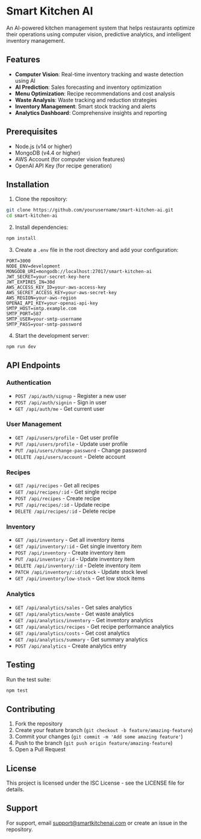 # Smart Kitchen AI

An AI-powered kitchen management system that helps restaurants optimize their operations using computer vision, predictive analytics, and intelligent inventory management.

## Features

- **Computer Vision**: Real-time inventory tracking and waste detection using AI
- **AI Prediction**: Sales forecasting and inventory optimization
- **Menu Optimization**: Recipe recommendations and cost analysis
- **Waste Analysis**: Waste tracking and reduction strategies
- **Inventory Management**: Smart stock tracking and alerts
- **Analytics Dashboard**: Comprehensive insights and reporting

## Prerequisites

- Node.js (v14 or higher)
- MongoDB (v4.4 or higher)
- AWS Account (for computer vision features)
- OpenAI API Key (for recipe generation)

## Installation

1. Clone the repository:
```bash
git clone https://github.com/yourusername/smart-kitchen-ai.git
cd smart-kitchen-ai
```

2. Install dependencies:
```bash
npm install
```

3. Create a `.env` file in the root directory and add your configuration:
```env
PORT=3000
NODE_ENV=development
MONGODB_URI=mongodb://localhost:27017/smart-kitchen-ai
JWT_SECRET=your-secret-key-here
JWT_EXPIRES_IN=30d
AWS_ACCESS_KEY_ID=your-aws-access-key
AWS_SECRET_ACCESS_KEY=your-aws-secret-key
AWS_REGION=your-aws-region
OPENAI_API_KEY=your-openai-api-key
SMTP_HOST=smtp.example.com
SMTP_PORT=587
SMTP_USER=your-smtp-username
SMTP_PASS=your-smtp-password
```

4. Start the development server:
```bash
npm run dev
```

## API Endpoints

### Authentication
- `POST /api/auth/signup` - Register a new user
- `POST /api/auth/signin` - Sign in user
- `GET /api/auth/me` - Get current user

### User Management
- `GET /api/users/profile` - Get user profile
- `PUT /api/users/profile` - Update user profile
- `PUT /api/users/change-password` - Change password
- `DELETE /api/users/account` - Delete account

### Recipes
- `GET /api/recipes` - Get all recipes
- `GET /api/recipes/:id` - Get single recipe
- `POST /api/recipes` - Create recipe
- `PUT /api/recipes/:id` - Update recipe
- `DELETE /api/recipes/:id` - Delete recipe

### Inventory
- `GET /api/inventory` - Get all inventory items
- `GET /api/inventory/:id` - Get single inventory item
- `POST /api/inventory` - Create inventory item
- `PUT /api/inventory/:id` - Update inventory item
- `DELETE /api/inventory/:id` - Delete inventory item
- `PATCH /api/inventory/:id/stock` - Update stock level
- `GET /api/inventory/low-stock` - Get low stock items

### Analytics
- `GET /api/analytics/sales` - Get sales analytics
- `GET /api/analytics/waste` - Get waste analytics
- `GET /api/analytics/inventory` - Get inventory analytics
- `GET /api/analytics/recipes` - Get recipe performance analytics
- `GET /api/analytics/costs` - Get cost analytics
- `GET /api/analytics/summary` - Get summary analytics
- `POST /api/analytics` - Create analytics entry

## Testing

Run the test suite:
```bash
npm test
```

## Contributing

1. Fork the repository
2. Create your feature branch (`git checkout -b feature/amazing-feature`)
3. Commit your changes (`git commit -m 'Add some amazing feature'`)
4. Push to the branch (`git push origin feature/amazing-feature`)
5. Open a Pull Request

## License

This project is licensed under the ISC License - see the LICENSE file for details.

## Support

For support, email support@smartkitchenai.com or create an issue in the repository. 